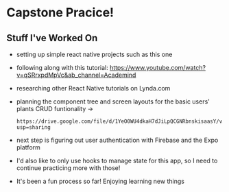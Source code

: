 # Capstone Pracice! 
## Stuff I've Worked On 
- setting up simple react native projects such as this one
- following along with this tutorial: https://www.youtube.com/watch?v=qSRrxpdMpVc&ab_channel=Academind
- researching other React Native tutorials on Lynda.com
- planning the component tree and screen layouts for the basic users' plants CRUD funtionality -> 
      
      https://drive.google.com/file/d/1YeO0WU4dkaH7dJiLpQCGNRbnskisaasY/view?usp=sharing

- next step is figuring out user authentication with Firebase and the Expo platform
- I'd also like to only use hooks to manage state for this app, so I need to continue practicing more with those!
- It's been a fun process so far! Enjoying learning new things
